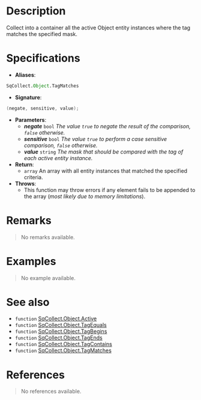 # Description

Collect into a container all the active Object entity instances where the tag matches the specified mask.

# Specifications

* **Aliases**:
```D
SqCollect.Object.TagMatches
```
* **Signature**:
```D
(negate, sensitive, value);
```
* **Parameters**:
	* **_negate_** `bool` *The value `true` to negate the result of the comparison, `false` otherwise.*
	* **_sensitive_** `bool` *The value `true` to perform a case sensitive comparison, `false` otherwise.*
	* **_value_** `string` *The mask that should be compared with the tag of each active entity instance.*
* **Return**:
	* `array` An array with all entity instances that matched the specified criteria.
* **Throws**:
	* This function may throw errors if any element fails to be appended to the array (*most likely due to memory limitations*).

# Remarks

> No remarks available.

# Examples

> No example available.

# See also

* `function` [SqCollect.Object.Active](Function.SqCollect.Object.Active)
* `function` [SqCollect.Object.TagEquals](Function.SqCollect.Object.TagEquals)
* `function` [SqCollect.Object.TagBegins](Function.SqCollect.Object.TagBegins)
* `function` [SqCollect.Object.TagEnds](Function.SqCollect.Object.TagEnds)
* `function` [SqCollect.Object.TagContains](Function.SqCollect.Object.TagContains)
* `function` [SqCollect.Object.TagMatches](Function.SqCollect.Object.TagMatches)

# References

> No references available.
